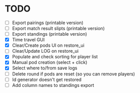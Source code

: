# TODO

* [ ] Export pairings (printable version)
* [ ] Export match result slipts (printable version)
* [ ] Export standings (printable version)
* [x] Time travel GUI
* [x] Clear/Create pods UI on restore_ui
* [ ] Clear/Update LOG on restore_ui
* [x] Populate and check sorting for player list
* [x] Manual pod creation (select + click)
* [x] Select where to/from save logs
* [ ] Delete round if pods are reset (so you can remove players)
* [ ] Id generator doesn't get restored
* [ ] Add column names to standings export